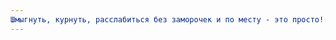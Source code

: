 ```yaml
---
Шмыгнуть, курнуть, расслабиться без заморочек и по месту - это просто!: Welcome to my blog
---
```


